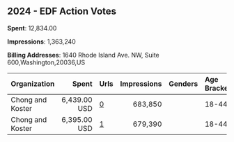 ## 2024 - EDF Action Votes 
**Spent**: 12,834.00

**Impressions**: 1,363,240

**Billing Addresses**: 1640 Rhode Island Ave. NW, Suite 600,Washington,20036,US

|Organization|Spent|Urls|Impressions|Genders|Age Brackets|Country Codes|
|:---|---:|:---|---:|:---|:---|:---|
|Chong and Koster|6,439.00 USD|[0](https://www.snap.com/political-ads/asset/9fdb219cc52ecfdfb12a37a0dad1d74e4dc96d82ae4e76ca88c50b73472650ea?mediaType=mp4)|683,850||18-44|united states|
|Chong and Koster|6,395.00 USD|[1](https://www.snap.com/political-ads/asset/b478ca99eb0261026e83700922e815e1f56334545215f2e708eb54e7555cb905?mediaType=mp4)|679,390||18-44|united states|
